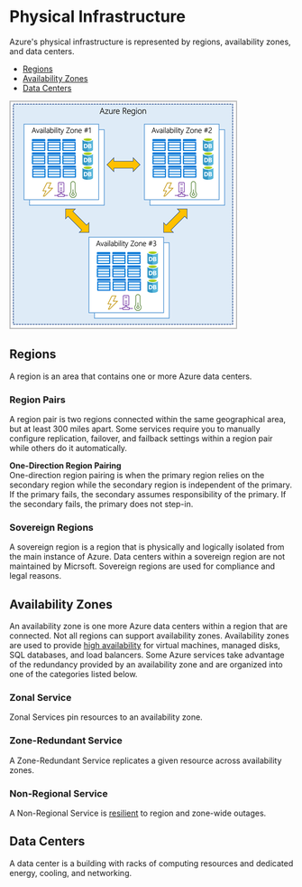 # Physical Infrastructure
Azure's physical infrastructure is represented by regions, availability zones, and data centers. 
* [Regions](#regions)
* [Availability Zones](#availability-zones)
* [Data Centers](#data-centers)

![availability-zones.png](availability-zones.png)

## Regions  
A region is an area that contains one or more Azure data centers. 

### Region Pairs  
A region pair is two regions connected within the same geographical area, but at least 300 miles apart. Some services require you to manually configure replication, failover, and failback settings within a region pair while others do it automatically. 

**One-Direction Region Pairing**  
One-direction region pairing is when the primary region relies on the secondary region while the secondary region is independent of the primary. If the primary fails, the secondary assumes responsibility of the primary. If the secondary fails, the primary does not step-in. 

### Sovereign Regions   
A sovereign region is a region that is physically and logically isolated from the main instance of Azure. Data centers within a sovereign region are not maintained by Micrsoft. Sovereign regions are used for compliance and legal reasons. 

## Availability Zones  
An availability zone is one more Azure data centers within a region that are connected. Not all regions can support availability zones. Availability zones are used to provide [high availability](/cloud/concepts/README.md#cloud-benefits) for virtual machines, managed disks, SQL databases, and load balancers. Some Azure services take advantage of the redundancy provided by an availability zone and are organized into one of the categories listed below.

### Zonal Service  
Zonal Services pin resources to an availability zone. 

### Zone-Redundant Service  
A Zone-Redundant Service replicates a given resource across availability zones. 

### Non-Regional Service  
A Non-Regional Service is [resilient](/cloud/concepts/README.md#cloud-benefits) to region and zone-wide outages. 

## Data Centers
A data center is a building with racks of computing resources and dedicated energy, cooling, and networking. 
